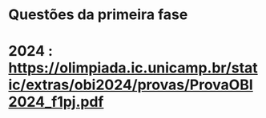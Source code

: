 # Questões da primeira fase

# 2024 : https://olimpiada.ic.unicamp.br/static/extras/obi2024/provas/ProvaOBI2024_f1pj.pdf
